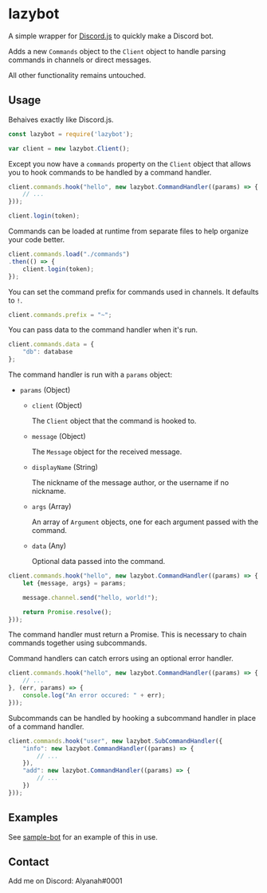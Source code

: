 # lazybot

A simple wrapper for [Discord.js](https://github.com/discordjs/discord.js/) to quickly make a Discord bot.

Adds a new `Commands` object to the `Client` object to handle parsing commands in channels or direct messages.

All other functionality remains untouched.

## Usage

Behaives exactly like Discord.js.

```javascript
const lazybot = require('lazybot');

var client = new lazybot.Client();
```

Except you now have a `commands` property on the `Client` object that allows you to hook commands to be handled by a command handler.

```javascript
client.commands.hook("hello", new lazybot.CommandHandler((params) => {
    // ...
}));

client.login(token);
```

Commands can be loaded at runtime from separate files to help organize your code better.

```javascript
client.commands.load("./commands")
.then(() => {
    client.login(token);
});
```

You can set the command prefix for commands used in channels. It defaults to `!`.

```javascript
client.commands.prefix = "~";
```

You can pass data to the command handler when it's run.

```javascript
client.commands.data = {
    "db": database
};
```

The command handler is run with a `params` object:

- `params` (Object)
    - `client` (Object)

        The `Client` object that the command is hooked to.

    - `message` (Object)

        The `Message` object for the received message.

    - `displayName` (String)

        The nickname of the message author, or the username if no nickname.

    - `args` (Array)

        An array of `Argument` objects, one for each argument passed with the command.

    - `data` (Any)

        Optional data passed into the command.

```javascript
client.commands.hook("hello", new lazybot.CommandHandler((params) => {
    let {message, args} = params;

    message.channel.send("hello, world!");

    return Promise.resolve();
}));
```

The command handler must return a Promise. This is necessary to chain commands together using subcommands.

Command handlers can catch errors using an optional error handler.

```javascript
client.commands.hook("hello", new lazybot.CommandHandler((params) => {
    // ...
}, (err, params) => {
    console.log("An error occured: " + err);
}));
```

Subcommands can be handled by hooking a subcommand handler in place of a command handler.

```javascript
client.commands.hook("user", new lazybot.SubCommandHandler({
    "info": new lazybot.CommandHandler((params) => {
        // ...
    }),
    "add": new lazybot.CommandHandler((params) => {
        // ...
    })
}));
```

## Examples

See [sample-bot](https://github.com/alyanah/sample-bot) for an example of this in use.

## Contact

Add me on Discord: Alyanah#0001